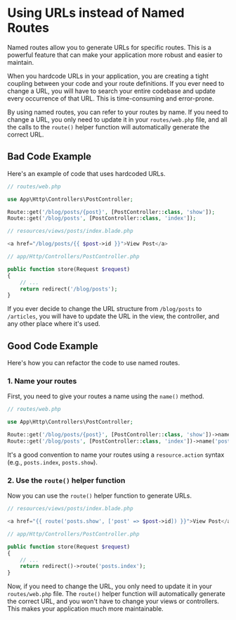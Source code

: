 # Using URLs instead of Named Routes

Named routes allow you to generate URLs for specific routes. This is a powerful feature that can make your application more robust and easier to maintain.

When you hardcode URLs in your application, you are creating a tight coupling between your code and your route definitions. If you ever need to change a URL, you will have to search your entire codebase and update every occurrence of that URL. This is time-consuming and error-prone.

By using named routes, you can refer to your routes by name. If you need to change a URL, you only need to update it in your `routes/web.php` file, and all the calls to the `route()` helper function will automatically generate the correct URL.

## Bad Code Example

Here's an example of code that uses hardcoded URLs.

```php
// routes/web.php

use App\Http\Controllers\PostController;

Route::get('/blog/posts/{post}', [PostController::class, 'show']);
Route::get('/blog/posts', [PostController::class, 'index']);
```

```php
// resources/views/posts/index.blade.php

<a href="/blog/posts/{{ $post->id }}">View Post</a>
```

```php
// app/Http/Controllers/PostController.php

public function store(Request $request)
{
    // ...
    return redirect('/blog/posts');
}
```

If you ever decide to change the URL structure from `/blog/posts` to `/articles`, you will have to update the URL in the view, the controller, and any other place where it's used.

## Good Code Example

Here's how you can refactor the code to use named routes.

### 1. Name your routes

First, you need to give your routes a name using the `name()` method.

```php
// routes/web.php

use App\Http\Controllers\PostController;

Route::get('/blog/posts/{post}', [PostController::class, 'show'])->name('posts.show');
Route::get('/blog/posts', [PostController::class, 'index'])->name('posts.index');
```

It's a good convention to name your routes using a `resource.action` syntax (e.g., `posts.index`, `posts.show`).

### 2. Use the `route()` helper function

Now you can use the `route()` helper function to generate URLs.

```php
// resources/views/posts/index.blade.php

<a href="{{ route('posts.show', ['post' => $post->id]) }}">View Post</a>
```

```php
// app/Http/Controllers/PostController.php

public function store(Request $request)
{
    // ...
    return redirect()->route('posts.index');
}
```

Now, if you need to change the URL, you only need to update it in your `routes/web.php` file. The `route()` helper function will automatically generate the correct URL, and you won't have to change your views or controllers. This makes your application much more maintainable.
